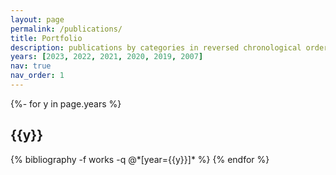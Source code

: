 ```yaml
---
layout: page
permalink: /publications/
title: Portfolio
description: publications by categories in reversed chronological order. generated by jekyll-scholar.
years: [2023, 2022, 2021, 2020, 2019, 2007]
nav: true
nav_order: 1
---
```

<!-- _pages/publications.md -->
<div class="publications">

{%- for y in page.years %}
  <h2 class="year">{{y}}</h2>
  {% bibliography -f works -q @*[year={{y}}]* %}
{% endfor %}

</div>
